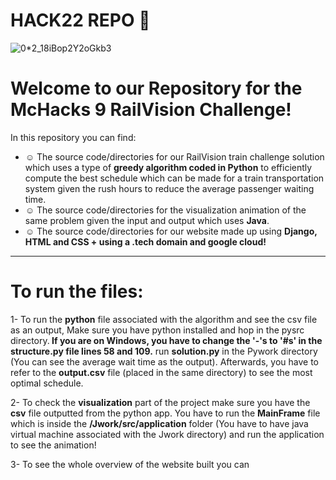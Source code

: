 # HACK22 REPO 👀
![0*2_18iBop2Y2oGkb3](https://user-images.githubusercontent.com/77243080/150665531-50a30b7e-d9c5-42d8-9d96-45e086c16ccb.png)
# Welcome to our Repository for the McHacks 9 RailVision Challenge!<br>
In this repository you can find:<br>
- ☺️ The source code/directories for our RailVision train challenge solution which uses a type of <b>greedy algorithm coded in Python</b> to efficiently compute the best schedule which can be made for a train transportation system given the rush hours to reduce the average passenger waiting time.
- ☺️ The source code/directories for the visualization animation of the same problem given the input and output which uses <b>Java</b>.
- ☺️ The source code/directories for our website made up using <b>Django, HTML and CSS + using a .tech domain and google cloud! </b>
---
# To run the files:
1- To run the <b>python</b> file associated with the algorithm and see the csv file as an output, Make sure you have python installed
and hop in the pysrc directory.<b> If you are on Windows, you have to change the '-'s to '#s' in the structure.py file lines 58 and 109.</b> run <b>solution.py</b> in the Pywork directory (You can see the average wait time as the output). 
Afterwards, you have to refer to the <b>output.csv</b> file (placed in the same directory) to see the most optimal schedule.

2- To check the <b>visualization</b> part of the project make sure you have the <b>csv</b> file outputted from the python app. You have to run the 
<b>MainFrame</b> file which is inside the <b>/Jwork/src/application</b> folder (You have to have java virtual machine associated with the Jwork directory) and run the application to see the animation!

3- To see the whole overview of the website built you can 
